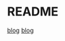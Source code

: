 # README

[blog](https://www.jianshu.com/p/e3b2b1194830)
[blog](https://www.jianshu.com/p/70a93a9ed186)
